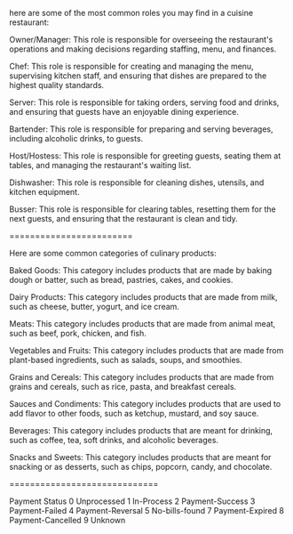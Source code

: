 here are some of the most common roles you may find in a cuisine restaurant:

Owner/Manager: This role is responsible for overseeing the restaurant's operations and making decisions regarding staffing, menu, and finances.

Chef: This role is responsible for creating and managing the menu, supervising kitchen staff, and ensuring that dishes are prepared to the highest quality standards.

Server: This role is responsible for taking orders, serving food and drinks, and ensuring that guests have an enjoyable dining experience.

Bartender: This role is responsible for preparing and serving beverages, including alcoholic drinks, to guests.

Host/Hostess: This role is responsible for greeting guests, seating them at tables, and managing the restaurant's waiting list.

Dishwasher: This role is responsible for cleaning dishes, utensils, and kitchen equipment.

Busser: This role is responsible for clearing tables, resetting them for the next guests, and ensuring that the restaurant is clean and tidy.


========================

Here are some common categories of culinary products:

Baked Goods: This category includes products that are made by baking dough or batter, such as bread, pastries, cakes, and cookies.

Dairy Products: This category includes products that are made from milk, such as cheese, butter, yogurt, and ice cream.

Meats: This category includes products that are made from animal meat, such as beef, pork, chicken, and fish.

Vegetables and Fruits: This category includes products that are made from plant-based ingredients, such as salads, soups, and smoothies.

Grains and Cereals: This category includes products that are made from grains and cereals, such as rice, pasta, and breakfast cereals.

Sauces and Condiments: This category includes products that are used to add flavor to other foods, such as ketchup, mustard, and soy sauce.

Beverages: This category includes products that are meant for drinking, such as coffee, tea, soft drinks, and alcoholic beverages.

Snacks and Sweets: This category includes products that are meant for snacking or as desserts, such as chips, popcorn, candy, and chocolate.


=============================


Payment Status 
0 Unprocessed 
1 In-Process 
2 Payment-Success 
3 Payment-Failed 
4 Payment-Reversal
5 No-bills-found 
7 Payment-Expired 
8 Payment-Cancelled 
9 Unknown